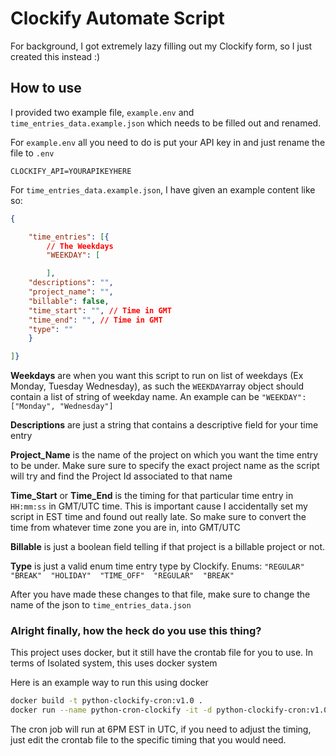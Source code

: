 # Clockify Automate Script

  

For background, I got extremely lazy filling out my Clockify form, so I just created this instead :)

## How to use

I provided two example file, `example.env` and `time_entries_data.example.json` which needs to be filled out and renamed.

For `example.env` all you need to do is put your API key in and just rename the file to `.env`

    CLOCKIFY_API=YOURAPIKEYHERE
For `time_entries_data.example.json`, I have given an example content like so:
```json
{

	"time_entries": [{
		// The Weekdays 
		"WEEKDAY": [

		],
	"descriptions": "",
	"project_name": "",
	"billable": false,
	"time_start": "", // Time in GMT
	"time_end": "", // Time in GMT
	"type": ""
	}

]}
```
**Weekdays** are when you want this script to run on list of weekdays (Ex Monday, Tuesday Wednesday), as such the `WEEKDAY`array object should contain a list of string of weekday name. An example can be `"WEEKDAY": ["Monday", "Wednesday"]`

**Descriptions** are just a string that contains a descriptive field for your time entry

**Project_Name** is the name of the project on which you want the time entry to be under. Make sure sure to specify the exact project name as the script will try and find the Project Id associated to that name

**Time_Start** or **Time_End** is the timing for that particular time entry in `HH:mm:ss` in GMT/UTC time. This is important cause I accidentally set my script in EST time and found out really late. So make sure to convert the time from whatever time zone you are in, into GMT/UTC

**Billable** is just a boolean field telling if that project is a billable project or not.

**Type** is just a valid enum time entry type by Clockify. Enums:  `"REGULAR"  "BREAK"  "HOLIDAY"  "TIME_OFF"  "REGULAR"  "BREAK"`

After you have made these changes to that file, make sure to change the name of the json to `time_entries_data.json`

### Alright finally, how the heck do you use this thing?

This project uses docker, but it still have the crontab file for you to use. In terms of Isolated system, this uses docker system

Here is an example way to run this using docker

```bash
docker build -t python-clockify-cron:v1.0 .
docker run --name python-cron-clockify -it -d python-clockify-cron:v1.0
```

The cron job will run at 6PM EST in UTC, if you need to adjust the timing, just edit the crontab file to the specific timing that you would need.
